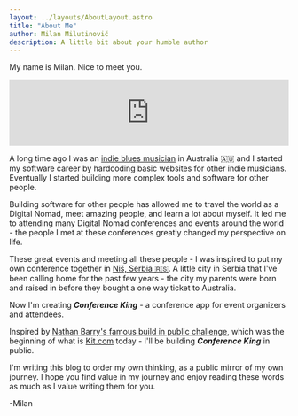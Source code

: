 ```yaml
---
layout: ../layouts/AboutLayout.astro
title: "About Me"
author: Milan Milutinović
description: A little bit about your humble author
---
```


My name is Milan. Nice to meet you. 

<iframe style="border: 0; width: 100%; height: 120px;" src="https://bandcamp.com/EmbeddedPlayer/album=191490515/size=large/bgcol=ffffff/linkcol=0687f5/tracklist=false/artwork=small/transparent=true/" seamless><a href="https://thenewsavages.bandcamp.com/album/in-my-time-of-dyin">In My Time of Dyin&#39; by The New Savages</a></iframe>

A long time ago I was an <a href="https://www.youtube.com/watch?v=hv7BS9yV2Rg" target="_blank">indie blues musician</a> in Australia 🇦🇺 and I started my software career by hardcoding basic websites for other indie musicians. Eventually I started building more complex tools and software for other people.

Building software for other people has allowed me to travel the world as a Digital Nomad, meet amazing people, and learn a lot about myself. It led me to attending many Digital Nomad conferences and events around the world - the people I met at these conferences greatly changed my perspective on life. 

These great events and meeting all these people - I was inspired to put my own conference together in <a href="https://www.nisnomadweek.com/" target="_blank">Niš, Serbia 🇷🇸</a>. A little city in Serbia that I've been calling home for the past few years - the city my parents were born and raised in before they bought a one way ticket to Australia.

Now I'm creating ***Conference King*** - a conference app for event organizers and attendees.

Inspired by <a href="https://nathanbarry.com/starting-web-app-challenge/" target="_blank">Nathan Barry's famous build in public challenge</a>, which was the beginning of what is <a href="https://kit.com/" target="_blank">Kit.com</a> today - I'll be building ***Conference King*** in public.

I'm writing this blog to order my own thinking, as a public mirror of my own journey. I hope you find value in my journey and enjoy reading these words as much as I value writing them for you.

-Milan